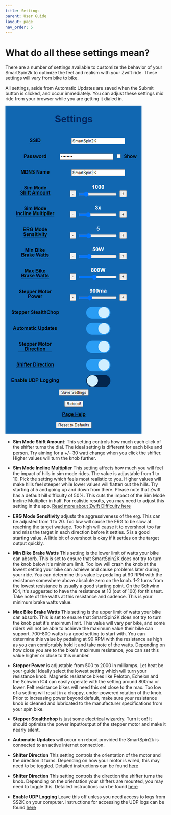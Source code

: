 ```yaml
---
title: Settings
parent: User Guide
layout: page
nav_order: 5
---
```

# What do all these settings mean?
There are a number of settings available to customize the behavior of your SmartSpin2k to optimize the feel and realism with your Zwift ride. These settings will vary from bike to bike. 

All settings, aside from Automatic Updates are saved when the Submit button is clicked, and occur immediately.  You can adjust these settings mid ride from your browser while you are getting it dialed in.

![screenshot of settings](../images/settings_page.png)

* **Sim Mode Shift Amount**: This setting controls how much each click of the shifter turns the dial.  The ideal setting is different for each bike and person.  Try aiming for a +/- 30 watt change when you click the shifter.  Higher values will turn the knob further.  

* **Sim Mode Incline Multiplier** This setting affects how much you will feel the impact of hills in sim mode rides.  The value is adjustable from 1 to 10. Pick the setting which feels most realistic to you.  Higher values will make hills feel steeper while lower values will flatten out the hills.  Try starting at 5 and going up and down from there.  Please note that Zwift has a default hill difficulty of 50%.  This cuts the impact of the Sim Mode Incline Multiplier in half.  For realistic results, you may need to adjust this setting in the app.  [Read more about Zwift Difficulty here](https://zwiftinsider.com/using-the-trainer-difficulty-setting-in-zwift/) 

* **ERG Mode Sensitivity** adjusts the aggressiveness of the erg.  This can be adjusted from 1 to 20.  Too low will cause the ERG to be slow at reaching the target wattage.  Too high will cause it to overshoot too far and miss the target in each direction before it settles.  5 is a good starting value.  A little bit of overshoot is okay if it settles on the target output quickly. 

* **Min Bike Brake Watts** This setting is the lower limit of watts your bike can absorb.  This is set to ensure that SmartSpin2K does not try to turn the knob below it's minimum limit.  Too low will crash the knob at the lowest setting your bike can achieve and cause problems later during your ride.  You can determine this value by pedaling at 90 RPM with the resistance somewhere above absolute zero on the knob.  1-2 turns from the lowest resistance is usually a good starting point.  On the Schwinn IC4, it's suggested to have the resistance at 10 (out of 100) for this test.  Take note of the watts at this resistance and cadence.  This is your minimum brake watts value.

* **Max Bike Brake Watts** This setting is the upper limit of watts your bike can absorb.  This is set to ensure that SmartSpin2K does not try to turn the knob past it's maximum limit.  This value will vary per bike, and some riders will not be able to achieve the maximum value their bike can support.  700-800 watts is a good setting to start with.  You can determine this value by pedaling at 90 RPM with the resistance as high as you can comfortably hold it and take note of the watts.  Depending on how close you are to the bike's maximum resistance, you can set this value higher or close to this number.

* **Stepper Power** is adjustable from 500 to 2000 in milliamps. Let heat be your guide! Ideally select the lowest setting which will turn your resistance knob. Magnetic resistance bikes like Peloton, Echelon and the Schwinn IC4 can easily operate with the setting around 800ma or lower.  Felt resistance bikes will need this set close to the max.  Too low of a setting will result in a choppy, under-powered rotation of the knob. Prior to increasing power beyond default, make sure your resistance knob is cleaned and lubricated to the manufacturer specifications from your spin bike.

* **Stepper Stealthchop** is just some electrical wizardry. Turn it on! It should optimize the power input/output of the stepper motor and make it nearly silent.  

* **Automatic Updates** will occur on reboot provided the SmartSpin2k is connected to an active internet connection.  

* **Shifter Direction** This setting controls the orientation of the motor and the direction it turns. Depending on how your motor is wired, this may need to be toggled.  Detailed instructions can be found [here](https://github.com/doudar/SmartSpin2k/wiki/Initial-Set-Up#configure-motor-direction)

* **Shifter Direction** This setting controls the direction the shifter turns the knob.  Depending on the orientation your shifters are mounted, you may need to toggle this.  Detailed instructions can be found [here](https://github.com/doudar/SmartSpin2k/wiki/Initial-Set-Up#configure-shifter-direction)

* **Enable UDP Logging** Leave this off unless you need access to logs from SS2K on your computer.  Instructions for accessing the UDP logs can be found [here](https://github.com/doudar/SmartSpin2k/wiki/Viewing-logs-via-UDP)